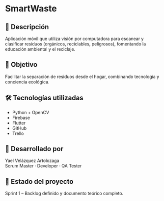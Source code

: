 # SmartWaste

## 📱 Descripción
Aplicación móvil que utiliza visión por computadora para escanear y clasificar residuos (orgánicos, reciclables, peligrosos), fomentando la educación ambiental y el reciclaje.

## 🎯 Objetivo
Facilitar la separación de residuos desde el hogar, combinando tecnología y conciencia ecológica.

## 🛠️ Tecnologías utilizadas
- Python + OpenCV
- Firebase
- Flutter
- GitHub
- Trello

## 👤 Desarrollado por
Yael Velázquez Artolozaga  
Scrum Master · Developer · QA Tester

## 🚧 Estado del proyecto
Sprint 1 – Backlog definido y documento teórico completo.
